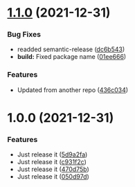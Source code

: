 # [1.1.0](https://github.com/oblakstudio/qr-code-styling/compare/v1.0.0...v1.1.0) (2021-12-31)


### Bug Fixes

* readded semantic-release ([dc6b543](https://github.com/oblakstudio/qr-code-styling/commit/dc6b543a872ab8541116e202579a727378419e89))
* **build:** Fixed package name ([01ee666](https://github.com/oblakstudio/qr-code-styling/commit/01ee666521aabfa4ff066c692cc7d2e35cbd89cc))


### Features

* Updated from another repo ([436c034](https://github.com/oblakstudio/qr-code-styling/commit/436c034bcbcebc89becde20ca17d757c239859a0))

# 1.0.0 (2021-12-31)


### Features

* Just release it ([5d9a2fa](https://github.com/oblakstudio/qr-code-styling/commit/5d9a2fadb1db1ac245e08b2df00fe1211b561d38))
* Just release it ([c931f2c](https://github.com/oblakstudio/qr-code-styling/commit/c931f2ccff816146849062acd60855ec8d39acf9))
* Just release it ([470d75b](https://github.com/oblakstudio/qr-code-styling/commit/470d75b085eb2290071da02afc9b7e55005a8c2f))
* Just release it ([050d97d](https://github.com/oblakstudio/qr-code-styling/commit/050d97d7316247bb58856495df04f6ab88b34cda))
